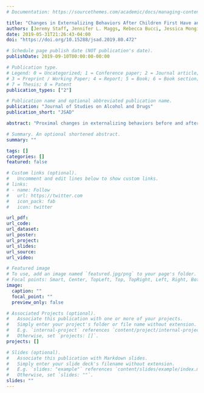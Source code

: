 ```yaml
---
# Documentation: https://sourcethemes.com/academic/docs/managing-content/

title: "Changes in Externalizing Behaviors After Children First Have an Alcoholic Drink and First Drink Heavily"
authors: [Jeremy Staff, Jennifer L. Maggs, Rebecca Bucci, Jessica Mongilio]
date: 2019-05-31T21:26:43-04:00
doi: "https://doi.org/10.15288/jsad.2019.80.472"

# Schedule page publish date (NOT publication's date).
publishDate: 2019-09-10T00:00:00-00:00

# Publication type.
# Legend: 0 = Uncategorized; 1 = Conference paper; 2 = Journal article;
# 3 = Preprint / Working Paper; 4 = Report; 5 = Book; 6 = Book section;
# 7 = Thesis; 8 = Patent
publication_types: ["2"]

# Publication name and optional abbreviated publication name.
publication: "Journal of Studies on Alcohol and Drugs"
publication_short: "JSAD"

abstract: "Proximal changes in externalizing behaviors before and after children and early adolescents have their first alcoholic drink and first heavy drinking episode are examined using intergenerational, prospective data from the ongoing U.K. national Millennium Cohort Study (10,529 child–parent pairs followed over 35,406 occasions)."

# Summary. An optional shortened abstract.
summary: ""

tags: []
categories: []
featured: false

# Custom links (optional).
#   Uncomment and edit lines below to show custom links.
# links:
# - name: Follow
#   url: https://twitter.com
#   icon_pack: fab
#   icon: twitter

url_pdf:
url_code:
url_dataset:
url_poster:
url_project:
url_slides:
url_source:
url_video:

# Featured image
# To use, add an image named `featured.jpg/png` to your page's folder. 
# Focal points: Smart, Center, TopLeft, Top, TopRight, Left, Right, BottomLeft, Bottom, BottomRight.
image:
  caption: ""
  focal_point: ""
  preview_only: false

# Associated Projects (optional).
#   Associate this publication with one or more of your projects.
#   Simply enter your project's folder or file name without extension.
#   E.g. `internal-project` references `content/project/internal-project/index.md`.
#   Otherwise, set `projects: []`.
projects: []

# Slides (optional).
#   Associate this publication with Markdown slides.
#   Simply enter your slide deck's filename without extension.
#   E.g. `slides: "example"` references `content/slides/example/index.md`.
#   Otherwise, set `slides: ""`.
slides: ""
---
```

